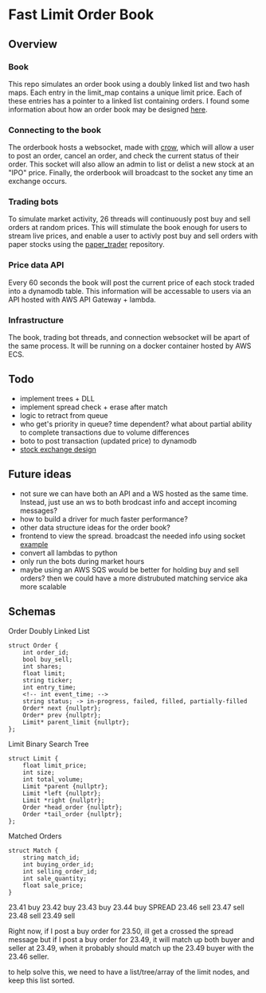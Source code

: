 # Fast Limit Order Book

## Overview 
### Book
This repo simulates an order book using a doubly linked list and two hash maps. Each entry in the limit_map contains a unique limit price. Each of these entries has a pointer to a linked list containing orders. I found some information about how an order book may be designed [here](https://web.archive.org/web/20110219163448/http://howtohft.wordpress.com/2011/02/15/how-to-build-a-fast-limit-order-book/).

### Connecting to the book
The orderbook hosts a websocket, made with [crow](https://crowcpp.org/master/), which will allow a user to post an order, cancel an order, and check the current status of their order. This socket will also allow an admin to list or delist a new stock at an "IPO" price. Finally, the orderbook will broadcast to the socket any time an exchange occurs.

### Trading bots
To simulate market activity, 26 threads will continuously post buy and sell orders at random prices. This will stimulate the book enough for users to stream live prices, and enable a user to activly post buy and sell orders with paper stocks using the [paper_trader](https://github.com/albertcmiller1/paper_trader) repository. 

### Price data API
Every 60 seconds the book will post the current price of each stock traded into a dynamodb table. This information will be accessable to users via an API hosted with AWS API Gateway + lambda.

### Infrastructure 
The book, trading bot threads, and connection websocket will be apart of the same process. It will be running on a docker container hosted by AWS ECS. 

## Todo 
* implement trees + DLL
* implement spread check + erase after match
* logic to retract from queue 
* who get's priority in queue? time dependent? what about partial ability to complete transactions due to volume differences 
* boto to post transaction (updated price) to dynamodb
* [stock exchange design](https://www.youtube.com/watch?v=XuKs2kWH0mQ&ab_channel=System-Design)

## Future ideas
* not sure we can have both an API and a WS hosted as the same time. Instead, just use an ws to both brodcast info and accept incoming messages? 
* how to build a driver for much faster performance? 
* other data structure ideas for the order book?
* frontend to view the spread. broadcast the needed info using socket [example](https://www.youtube.com/watch?v=hgOXY-r3xJM&ab_channel=ChadThackray)
* convert all lambdas to python
* only run the bots during market hours
* maybe using an AWS SQS would be better for holding buy and sell orders? then we could have a more distrubuted matching service aka more scalable 

## Schemas 

Order Doubly Linked List
```
struct Order {
    int order_id;
    bool buy_sell;
    int shares;
    float limit;
    string ticker;
    int entry_time;
    <!-- int event_time; -->
    string status; -> in-progress, failed, filled, partially-filled
    Order* next {nullptr};
    Order* prev {nullptr};
    Limit* parent_limit {nullptr};
};
```
Limit Binary Search Tree
```
struct Limit {
    float limit_price;
    int size;
    int total_volume;
    Limit *parent {nullptr};
    Limit *left {nullptr};
    Limit *right {nullptr};
    Order *head_order {nullptr};
    Order *tail_order {nullptr};
};
```
Matched Orders 
```
struct Match {
    string match_id;
    int buying_order_id;
    int selling_order_id;
    int sale_quantity;
    float sale_price;
}
```


23.41 buy 
23.42 buy 
23.43 buy 
23.44 buy 
SPREAD
23.46 sell
23.47 sell
23.48 sell
23.49 sell

Right now, if I post a buy order for 23.50, ill get a crossed the spread message
but if I post a buy order for 23.49, it will match up both buyer and seller at 23.49, when it probably should match up the 23.49 buyer with the 23.46 seller. 

to help solve this, we need to have a list/tree/array of the limit nodes, and keep this list sorted. 



